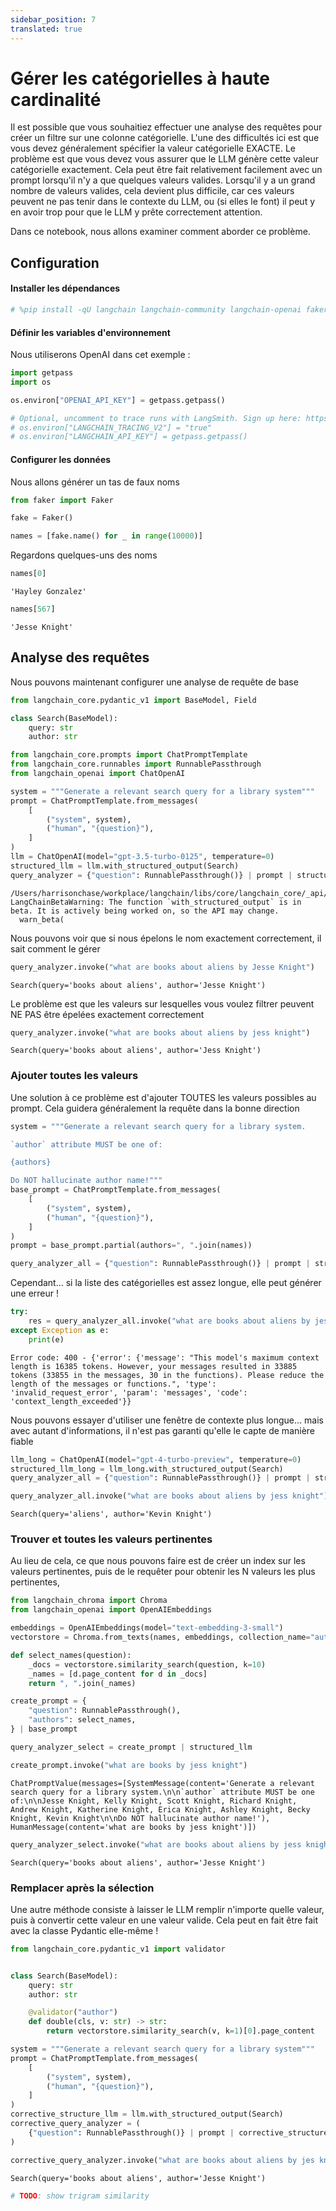 ```yaml
---
sidebar_position: 7
translated: true
---
```


# Gérer les catégorielles à haute cardinalité

Il est possible que vous souhaitiez effectuer une analyse des requêtes pour créer un filtre sur une colonne catégorielle. L'une des difficultés ici est que vous devez généralement spécifier la valeur catégorielle EXACTE. Le problème est que vous devez vous assurer que le LLM génère cette valeur catégorielle exactement. Cela peut être fait relativement facilement avec un prompt lorsqu'il n'y a que quelques valeurs valides. Lorsqu'il y a un grand nombre de valeurs valides, cela devient plus difficile, car ces valeurs peuvent ne pas tenir dans le contexte du LLM, ou (si elles le font) il peut y en avoir trop pour que le LLM y prête correctement attention.

Dans ce notebook, nous allons examiner comment aborder ce problème.

## Configuration

#### Installer les dépendances

```python
# %pip install -qU langchain langchain-community langchain-openai faker langchain-chroma
```

#### Définir les variables d'environnement

Nous utiliserons OpenAI dans cet exemple :

```python
import getpass
import os

os.environ["OPENAI_API_KEY"] = getpass.getpass()

# Optional, uncomment to trace runs with LangSmith. Sign up here: https://smith.langchain.com.
# os.environ["LANGCHAIN_TRACING_V2"] = "true"
# os.environ["LANGCHAIN_API_KEY"] = getpass.getpass()
```

#### Configurer les données

Nous allons générer un tas de faux noms

```python
from faker import Faker

fake = Faker()

names = [fake.name() for _ in range(10000)]
```

Regardons quelques-uns des noms

```python
names[0]
```

```output
'Hayley Gonzalez'
```

```python
names[567]
```

```output
'Jesse Knight'
```

## Analyse des requêtes

Nous pouvons maintenant configurer une analyse de requête de base

```python
from langchain_core.pydantic_v1 import BaseModel, Field
```

```python
class Search(BaseModel):
    query: str
    author: str
```

```python
from langchain_core.prompts import ChatPromptTemplate
from langchain_core.runnables import RunnablePassthrough
from langchain_openai import ChatOpenAI

system = """Generate a relevant search query for a library system"""
prompt = ChatPromptTemplate.from_messages(
    [
        ("system", system),
        ("human", "{question}"),
    ]
)
llm = ChatOpenAI(model="gpt-3.5-turbo-0125", temperature=0)
structured_llm = llm.with_structured_output(Search)
query_analyzer = {"question": RunnablePassthrough()} | prompt | structured_llm
```

```output
/Users/harrisonchase/workplace/langchain/libs/core/langchain_core/_api/beta_decorator.py:86: LangChainBetaWarning: The function `with_structured_output` is in beta. It is actively being worked on, so the API may change.
  warn_beta(
```

Nous pouvons voir que si nous épelons le nom exactement correctement, il sait comment le gérer

```python
query_analyzer.invoke("what are books about aliens by Jesse Knight")
```

```output
Search(query='books about aliens', author='Jesse Knight')
```

Le problème est que les valeurs sur lesquelles vous voulez filtrer peuvent NE PAS être épelées exactement correctement

```python
query_analyzer.invoke("what are books about aliens by jess knight")
```

```output
Search(query='books about aliens', author='Jess Knight')
```

### Ajouter toutes les valeurs

Une solution à ce problème est d'ajouter TOUTES les valeurs possibles au prompt. Cela guidera généralement la requête dans la bonne direction

```python
system = """Generate a relevant search query for a library system.

`author` attribute MUST be one of:

{authors}

Do NOT hallucinate author name!"""
base_prompt = ChatPromptTemplate.from_messages(
    [
        ("system", system),
        ("human", "{question}"),
    ]
)
prompt = base_prompt.partial(authors=", ".join(names))
```

```python
query_analyzer_all = {"question": RunnablePassthrough()} | prompt | structured_llm
```

Cependant... si la liste des catégorielles est assez longue, elle peut générer une erreur !

```python
try:
    res = query_analyzer_all.invoke("what are books about aliens by jess knight")
except Exception as e:
    print(e)
```

```output
Error code: 400 - {'error': {'message': "This model's maximum context length is 16385 tokens. However, your messages resulted in 33885 tokens (33855 in the messages, 30 in the functions). Please reduce the length of the messages or functions.", 'type': 'invalid_request_error', 'param': 'messages', 'code': 'context_length_exceeded'}}
```

Nous pouvons essayer d'utiliser une fenêtre de contexte plus longue... mais avec autant d'informations, il n'est pas garanti qu'elle le capte de manière fiable

```python
llm_long = ChatOpenAI(model="gpt-4-turbo-preview", temperature=0)
structured_llm_long = llm_long.with_structured_output(Search)
query_analyzer_all = {"question": RunnablePassthrough()} | prompt | structured_llm_long
```

```python
query_analyzer_all.invoke("what are books about aliens by jess knight")
```

```output
Search(query='aliens', author='Kevin Knight')
```

### Trouver et toutes les valeurs pertinentes

Au lieu de cela, ce que nous pouvons faire est de créer un index sur les valeurs pertinentes, puis de le requêter pour obtenir les N valeurs les plus pertinentes,

```python
from langchain_chroma import Chroma
from langchain_openai import OpenAIEmbeddings

embeddings = OpenAIEmbeddings(model="text-embedding-3-small")
vectorstore = Chroma.from_texts(names, embeddings, collection_name="author_names")
```

```python
def select_names(question):
    _docs = vectorstore.similarity_search(question, k=10)
    _names = [d.page_content for d in _docs]
    return ", ".join(_names)
```

```python
create_prompt = {
    "question": RunnablePassthrough(),
    "authors": select_names,
} | base_prompt
```

```python
query_analyzer_select = create_prompt | structured_llm
```

```python
create_prompt.invoke("what are books by jess knight")
```

```output
ChatPromptValue(messages=[SystemMessage(content='Generate a relevant search query for a library system.\n\n`author` attribute MUST be one of:\n\nJesse Knight, Kelly Knight, Scott Knight, Richard Knight, Andrew Knight, Katherine Knight, Erica Knight, Ashley Knight, Becky Knight, Kevin Knight\n\nDo NOT hallucinate author name!'), HumanMessage(content='what are books by jess knight')])
```

```python
query_analyzer_select.invoke("what are books about aliens by jess knight")
```

```output
Search(query='books about aliens', author='Jesse Knight')
```

### Remplacer après la sélection

Une autre méthode consiste à laisser le LLM remplir n'importe quelle valeur, puis à convertir cette valeur en une valeur valide.
Cela peut en fait être fait avec la classe Pydantic elle-même !

```python
from langchain_core.pydantic_v1 import validator


class Search(BaseModel):
    query: str
    author: str

    @validator("author")
    def double(cls, v: str) -> str:
        return vectorstore.similarity_search(v, k=1)[0].page_content
```

```python
system = """Generate a relevant search query for a library system"""
prompt = ChatPromptTemplate.from_messages(
    [
        ("system", system),
        ("human", "{question}"),
    ]
)
corrective_structure_llm = llm.with_structured_output(Search)
corrective_query_analyzer = (
    {"question": RunnablePassthrough()} | prompt | corrective_structure_llm
)
```

```python
corrective_query_analyzer.invoke("what are books about aliens by jes knight")
```

```output
Search(query='books about aliens', author='Jesse Knight')
```

```python
# TODO: show trigram similarity
```
